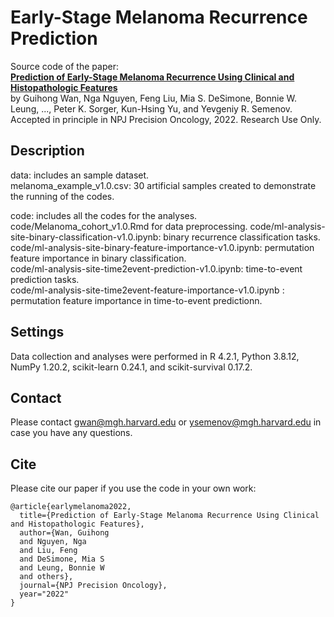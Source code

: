 # Early-Stage Melanoma Recurrence Prediction
Source code of the paper:    
**[Prediction of Early-Stage Melanoma Recurrence Using Clinical and Histopathologic Features](TBD)**   
by Guihong Wan, Nga Nguyen, Feng Liu, Mia S. DeSimone, Bonnie W. Leung, ..., Peter K. Sorger, Kun-Hsing Yu, and Yevgeniy R. Semenov.
Accepted in principle in NPJ Precision Oncology, 2022.
Research Use Only.

## Description
data: includes an sample dataset.    
melanoma_example_v1.0.csv: 30 artificial samples created to demonstrate the running of the codes.


code: includes all the codes for the analyses.   
code/Melanoma_cohort_v1.0.Rmd for data preprocessing.
code/ml-analysis-site-binary-classification-v1.0.ipynb: binary recurrence classification tasks.     
code/ml-analysis-site-binary-feature-importance-v1.0.ipynb: permutation feature importance in binary classification.      
code/ml-analysis-site-time2event-prediction-v1.0.ipynb: time-to-event prediction tasks.     
code/ml-analysis-site-time2event-feature-importance-v1.0.ipynb : permutation feature importance in time-to-event predictionn.   


## Settings
Data collection and analyses were performed in R 4.2.1, Python 3.8.12, NumPy 1.20.2, scikit-learn 0.24.1, and scikit-survival 0.17.2. 


## Contact
Please contact gwan@mgh.harvard.edu or ysemenov@mgh.harvard.edu in case you have any questions.

## Cite
Please cite our paper if you use the code in your own work:       

```
@article{earlymelanoma2022,         
  title={Prediction of Early-Stage Melanoma Recurrence Using Clinical and Histopathologic Features},            
  author={Wan, Guihong       
  and Nguyen, Nga    
  and Liu, Feng       
  and DeSimone, Mia S       
  and Leung, Bonnie W       
  and others},      
  journal={NPJ Precision Oncology},     
  year="2022"      
}
```
